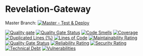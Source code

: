 # Revelation-Gateway

Master Branch:
[![Master - Test & Deploy](https://github.com/revelation-game/revelation-gateway/actions/workflows/master.yaml/badge.svg)](https://github.com/revelation-game/revelation-gateway/actions/workflows/master.yaml)

[![Quality gate](https://sonarcloud.io/api/project_badges/quality_gate?project=revelation-game_revelation-gateway)](https://sonarcloud.io/dashboard?id=revelation-game_revelation-gateway)
[![Quality Gate Status](https://sonarcloud.io/api/project_badges/measure?project=revelation-game_revelation-gateway&metric=alert_status)](https://sonarcloud.io/dashboard?id=revelation-game_revelation-gateway)
[![Code Smells](https://sonarcloud.io/api/project_badges/measure?project=revelation-game_revelation-gateway&metric=code_smells)](https://sonarcloud.io/dashboard?id=revelation-game_revelation-gateway)
[![Coverage](https://sonarcloud.io/api/project_badges/measure?project=revelation-game_revelation-gateway&metric=coverage)](https://sonarcloud.io/dashboard?id=revelation-game_revelation-gateway)
[![Duplicated Lines (%)](https://sonarcloud.io/api/project_badges/measure?project=revelation-game_revelation-gateway&metric=duplicated_lines_density)](https://sonarcloud.io/dashboard?id=revelation-game_revelation-gateway)
[![Lines of Code](https://sonarcloud.io/api/project_badges/measure?project=revelation-game_revelation-gateway&metric=ncloc)](https://sonarcloud.io/dashboard?id=revelation-game_revelation-gateway)
[![Maintainability Rating](https://sonarcloud.io/api/project_badges/measure?project=revelation-game_revelation-gateway&metric=sqale_rating)](https://sonarcloud.io/dashboard?id=revelation-game_revelation-gateway)
[![Quality Gate Status](https://sonarcloud.io/api/project_badges/measure?project=revelation-game_revelation-gateway&metric=alert_status)](https://sonarcloud.io/dashboard?id=revelation-game_revelation-gateway)
[![Reliability Rating](https://sonarcloud.io/api/project_badges/measure?project=revelation-game_revelation-gateway&metric=reliability_rating)](https://sonarcloud.io/dashboard?id=revelation-game_revelation-gateway)
[![Security Rating](https://sonarcloud.io/api/project_badges/measure?project=revelation-game_revelation-gateway&metric=security_rating)](https://sonarcloud.io/dashboard?id=revelation-game_revelation-gateway)
[![Technical Debt](https://sonarcloud.io/api/project_badges/measure?project=revelation-game_revelation-gateway&metric=sqale_index)](https://sonarcloud.io/dashboard?id=revelation-game_revelation-gateway)
[![Vulnerabilities](https://sonarcloud.io/api/project_badges/measure?project=revelation-game_revelation-gateway&metric=vulnerabilities)](https://sonarcloud.io/dashboard?id=revelation-game_revelation-gateway)
